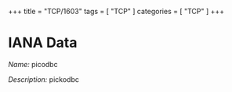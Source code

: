 +++
title = "TCP/1603"
tags = [ "TCP" ]
categories = [ "TCP" ]
+++

# IANA Data

_Name:_ picodbc

_Description:_ pickodbc

